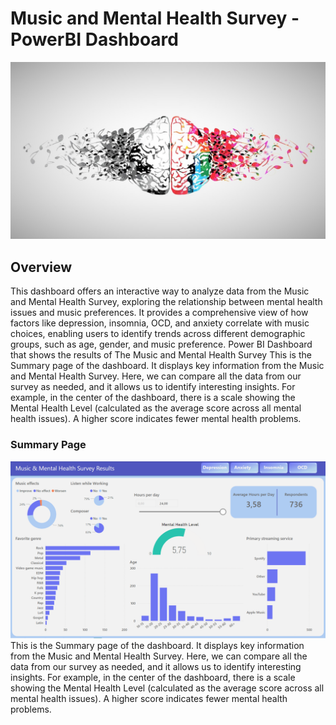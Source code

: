# Music and Mental Health Survey - PowerBI Dashboard
![logo](https://github.com/Andrii-Klipailo/Power-BI-Dashboard/blob/main/screenshots/music_and_mental_health.jpg)
## Overview
This dashboard offers an interactive way to analyze data from the Music and Mental Health Survey, exploring the relationship between mental health issues and music preferences. It provides a comprehensive view of how factors like depression, insomnia, OCD, and anxiety correlate with music choices, enabling users to identify trends across different demographic groups, such as age, gender, and music preference.
Power BI Dashboard that shows the results of The Music and Mental Health Survey
This is the Summary page of the dashboard. It displays key information from the Music and Mental Health Survey.
Here, we can compare all the data from our survey as needed, and it allows us to identify interesting insights.
For example, in the center of the dashboard, there is a scale showing the Mental Health Level (calculated as the average score across all mental health issues).
A higher score indicates fewer mental health problems.
### Summary Page
![Page1](https://github.com/Andrii-Klipailo/Power-BI-Dashboard/blob/main/screenshots/screenshot_1.png)
This is the Summary page of the dashboard. It displays key information from the Music and Mental Health Survey.
Here, we can compare all the data from our survey as needed, and it allows us to identify interesting insights.
For example, in the center of the dashboard, there is a scale showing the Mental Health Level (calculated as the average score across all mental health issues).
A higher score indicates fewer mental health problems.

